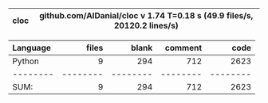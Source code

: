cloc|github.com/AlDanial/cloc v 1.74  T=0.18 s (49.9 files/s, 20120.2 lines/s)
--- | ---

Language|files|blank|comment|code
:-------|-------:|-------:|-------:|-------:
Python|9|294|712|2623
--------|--------|--------|--------|--------
SUM:|9|294|712|2623
